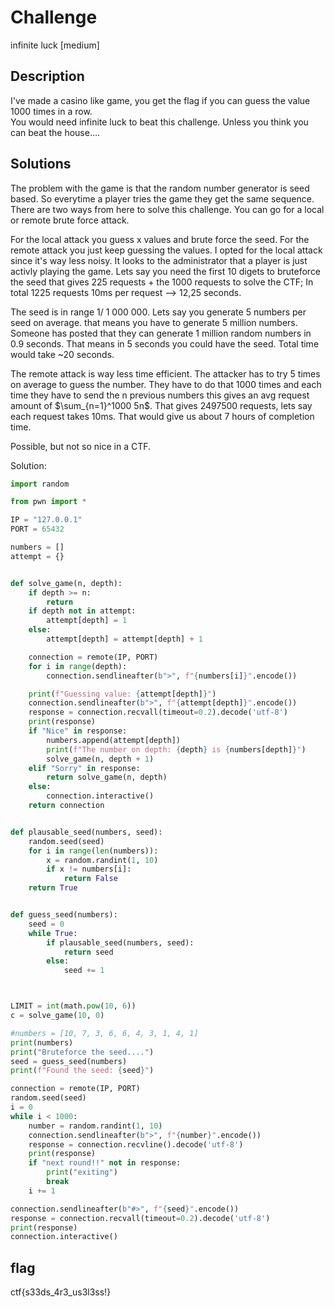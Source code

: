 # Challenge

infinite luck [medium]

## Description

I've made a casino like game, you get the flag if you can guess the value 1000 times in a row.  
You would need infinite luck to beat this challenge. Unless you think you can beat the house....

## Solutions

The problem with the game is that the random number generator is seed based. So everytime a player tries the game they get the same sequence.
There are two ways from here to solve this challenge. You can go for a local or remote brute force attack. 

For the local attack you guess x values and brute force the seed. For the remote attack you just keep guessing the values. 
I opted for the local attack since it's way less noisy. It looks to the administrator that a player is just activly playing the game. Lets say you need the first 10 digets to bruteforce the seed that gives 225 requests + the 1000 requests to solve the CTF; In total 1225 requests 10ms per request --> 12,25 seconds. 

The seed is in range 1/ 1 000 000. Lets say you generate 5 numbers per seed on average. that means you have to generate 5 million numbers. Someone has posted that they can generate 1 million random numbers in 0.9 seconds. That means in 5 seconds you could have the seed. Total time would take ~20 seconds. 

The remote attack is way less time efficient. The attacker has to try 5 times on average to guess the number. They have to do that 1000 times and each time they have to send the n previous numbers this gives an avg request amount of $\sum_{n=1}^1000 5n$. That gives 2497500 requests, lets say each request takes 10ms. That would give us about 7 hours of completion time. 

Possible, but not so nice in a CTF. 


Solution: 
```python
import random

from pwn import *

IP = "127.0.0.1"
PORT = 65432

numbers = []
attempt = {}


def solve_game(n, depth):
    if depth >= n:
        return
    if depth not in attempt:
        attempt[depth] = 1
    else:
        attempt[depth] = attempt[depth] + 1

    connection = remote(IP, PORT)
    for i in range(depth):
        connection.sendlineafter(b">", f"{numbers[i]}".encode())

    print(f"Guessing value: {attempt[depth]}")
    connection.sendlineafter(b">", f"{attempt[depth]}".encode())
    response = connection.recvall(timeout=0.2).decode('utf-8')
    print(response)
    if "Nice" in response:
        numbers.append(attempt[depth])
        print(f"The number on depth: {depth} is {numbers[depth]}")
        solve_game(n, depth + 1)
    elif "Sorry" in response:
        return solve_game(n, depth)
    else:
        connection.interactive()
    return connection


def plausable_seed(numbers, seed):
    random.seed(seed)
    for i in range(len(numbers)):
        x = random.randint(1, 10)
        if x != numbers[i]:
            return False
    return True


def guess_seed(numbers):
    seed = 0
    while True:
        if plausable_seed(numbers, seed):
            return seed
        else:
            seed += 1



LIMIT = int(math.pow(10, 6))
c = solve_game(10, 0)

#numbers = [10, 7, 3, 6, 6, 4, 3, 1, 4, 1]
print(numbers)
print("Bruteforce the seed....")
seed = guess_seed(numbers)
print(f"Found the seed: {seed}")

connection = remote(IP, PORT)
random.seed(seed)
i = 0
while i < 1000:
    number = random.randint(1, 10)
    connection.sendlineafter(b">", f"{number}".encode())
    response = connection.recvline().decode('utf-8')
    print(response)
    if "next round!!" not in response:
        print("exiting")
        break
    i += 1

connection.sendlineafter(b"#>", f"{seed}".encode())
response = connection.recvall(timeout=0.2).decode('utf-8')
print(response)
connection.interactive()
```

## flag 
ctf{s33ds_4r3_us3l3ss!}
